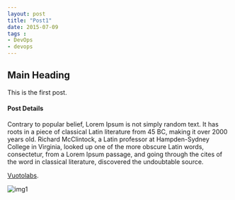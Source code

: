 ```yaml
---
layout: post
title: "Post1"
date: 2015-07-09
tags : 
- DevOps
- devops
---
```


## Main Heading

This is the first post.

#### Post Details

Contrary to popular belief, Lorem Ipsum is not simply random text. It has roots in a piece of classical Latin literature from 45 BC, making it over 2000 years old. Richard McClintock, a Latin professor at Hampden-Sydney College in Virginia, looked up one of the more obscure Latin words, consectetur, from a Lorem Ipsum passage, and going through the cites of the word in classical literature, discovered the undoubtable source. 

[Vuotolabs](http://vuotolabs.com).

![img1]({{site.url}}{{site.baseurl}}/assets/img1.jpg)

